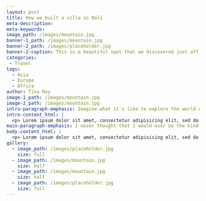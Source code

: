 ```yaml
---
layout: post
title: How we built a villa in Bali
meta-description:
meta-keywords:
image_path: /images/mountain.jpg
banner-1_path: /images/mountain.jpg
banner-2_path: /images/placeholder.jpg
banner-2-caption: This is a beautiful spot that we discovered just off the coast of italy.
categories:
 - Travel
tags:
  - Asia
  - Europe
  - Africa
author: Tina May
image-1_path: /images/mountain.jpg
image-2_path: /images/mountain.jpg
intro-paragraph-emphasis: Imagine what it's like to explore the world with the person you love.
intro-content_html: |
  <p> Lorem ipsum dolor sit amet, consectetur adipisicing elit, sed do eiusmod tempor incididunt ut labore et dolore magna aliqua. Ut enim ad minim veniam, quis nostrud exercitation ullamco laboris nisi ut aliquip ex ea commodo consequat. Duis aute irure dolor in reprehenderit in voluptate velit esse cillum dolore eu fugiat nulla pariatur. Excepteur sint occaecat cupidatat non proident, sunt in culpa qui officia deserunt mollit anim id est laborum.</p><p> Lorem ipsum dolor sit amet, consectetur adipisicing elit, sed do eiusmod tempor incididunt ut labore et dolore magna aliqua. Ut enim ad minim veniam, quis nostrud exercitation ullamco laboris nisi ut aliquip ex ea commodo consequat. Duis aute irure dolor in reprehenderit in voluptate velit esse cillum dolore eu fugiat nulla pariatur. Excepteur sint occaecat cupidatat non proident, sunt in culpa qui officia deserunt mollit anim id est laborum.</p> <p> Lorem ipsum dolor sit amet, consectetur adipisicing elit, sed do eiusmod tempor incididunt ut labore et dolore magna aliqua. Ut enim ad minim veniam, quis nostrud exercitation ullamco laboris nisi ut aliquip ex ea commodo consequat. Duis aute irure dolor in reprehenderit in voluptate velit esse cillum dolore eu fugiat nulla pariatur. Excepteur sint occaecat cupidatat non proident, sunt in culpa qui officia deserunt mollit anim id est laborum.</p>
main-paragraph-emphasis: I never thought that I would ever be the kind of person to admit that I am struggling and actively ask for help.
body-content_html: |
  <p> Lorem ipsum dolor sit amet, consectetur adipisicing elit, sed do eiusmod tempor incididunt ut labore et dolore magna aliqua. Ut enim ad minim veniam, quis nostrud exercitation ullamco laboris nisi ut aliquip ex ea commodo consequat. Duis aute irure dolor in reprehenderit in voluptate velit esse cillum dolore eu fugiat nulla pariatur. Excepteur sint occaecat cupidatat non proident, sunt in culpa qui officia deserunt mollit anim id est laborum. </p> 
gallery:
  - image_path: /images/placeholder.jpg
    size: full
  - image_path: /images/mountain.jpg
    size: half
  - image_path: /images/mountain.jpg
    size: half
  - image_path: /images/placeholder.jpg
    size: full
---
```

